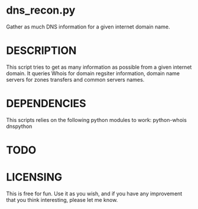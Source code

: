 # dns_recon.py
Gather as much DNS information for a given internet domain name.

# DESCRIPTION
This script tries to get as many information as possible from a given internet
domain. It queries Whois for domain regsiter information, domain name servers 
for zones transfers and common servers names.

# DEPENDENCIES
This scripts relies on the following python modules to work:
	python-whois
	dnspython

# TODO


# LICENSING
This is free for fun. Use it as you wish, and if you have any improvement
that you think interesting, please let me know.
